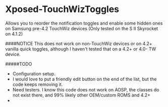 # Xposed-TouchWizToggles
Allows you to reorder the notification toggles and enable some hidden ones on Samsung pre-4.2 TouchWiz devices (Only tested on the S II Skyrocket on 4.1.2)

####NOTICE
This does not work on non-TouchWiz devices or on 4.2+ vanilla quick toggles, although I haven't tested that on a 4.2+ or 4.0- TW device.

#####TODO
* Configuration setup.
* I would love to put a friendly edit button on the end of the list, but the code keeps removing it.
* Need testers. I know this code does not work on AOSP, the classes do not exist there, and 99% likely other OEM/custom ROMS and 4.2+
* 
